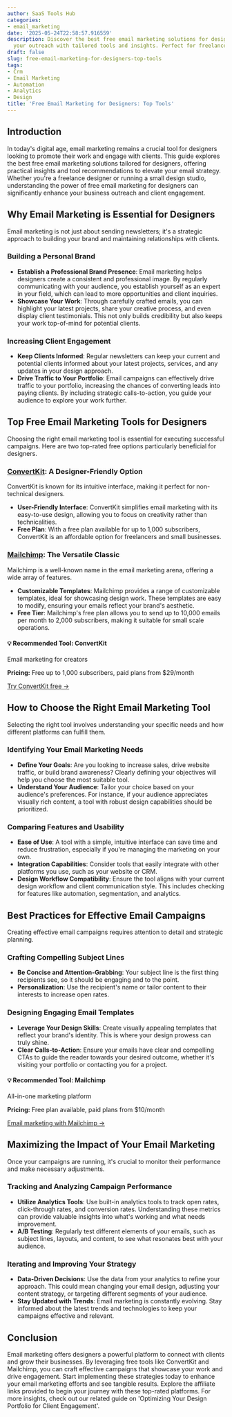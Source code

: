 ```yaml
---
author: SaaS Tools Hub
categories:
- email_marketing
date: '2025-05-24T22:58:57.916559'
description: Discover the best free email marketing solutions for designers. Boost
  your outreach with tailored tools and insights. Perfect for freelancers and studios!
draft: false
slug: free-email-marketing-for-designers-top-tools
tags:
- Crm
- Email Marketing
- Automation
- Analytics
- Design
title: 'Free Email Marketing for Designers: Top Tools'
---
```


## Introduction

In today's digital age, email marketing remains a crucial tool for designers looking to promote their work and engage with clients. This guide explores the best free email marketing solutions tailored for designers, offering practical insights and tool recommendations to elevate your email strategy. Whether you're a freelance designer or running a small design studio, understanding the power of free email marketing for designers can significantly enhance your business outreach and client engagement.

## Why Email Marketing is Essential for Designers

Email marketing is not just about sending newsletters; it's a strategic approach to building your brand and maintaining relationships with clients.

### Building a Personal Brand

- **Establish a Professional Brand Presence**: Email marketing helps designers create a consistent and professional image. By regularly communicating with your audience, you establish yourself as an expert in your field, which can lead to more opportunities and client inquiries.
- **Showcase Your Work**: Through carefully crafted emails, you can highlight your latest projects, share your creative process, and even display client testimonials. This not only builds credibility but also keeps your work top-of-mind for potential clients.

### Increasing Client Engagement

- **Keep Clients Informed**: Regular newsletters can keep your current and potential clients informed about your latest projects, services, and any updates in your design approach.
- **Drive Traffic to Your Portfolio**: Email campaigns can effectively drive traffic to your portfolio, increasing the chances of converting leads into paying clients. By including strategic calls-to-action, you guide your audience to explore your work further.

## Top Free Email Marketing Tools for Designers

Choosing the right email marketing tool is essential for executing successful campaigns. Here are two top-rated free options particularly beneficial for designers.

### [ConvertKit](https://convertkit.com?lmref=your_affiliate_id): A Designer-Friendly Option

ConvertKit is known for its intuitive interface, making it perfect for non-technical designers.

- **User-Friendly Interface**: ConvertKit simplifies email marketing with its easy-to-use design, allowing you to focus on creativity rather than technicalities.
- **Free Plan**: With a free plan available for up to 1,000 subscribers, ConvertKit is an affordable option for freelancers and small businesses.

### [Mailchimp](https://mailchimp.com/pricing/): The Versatile Classic

Mailchimp is a well-known name in the email marketing arena, offering a wide array of features.

- **Customizable Templates**: Mailchimp provides a range of customizable templates, ideal for showcasing design work. These templates are easy to modify, ensuring your emails reflect your brand's aesthetic.
- **Free Tier**: Mailchimp's free plan allows you to send up to 10,000 emails per month to 2,000 subscribers, making it suitable for small scale operations.


<div class="affiliate-cta">
<h4>💡 Recommended Tool: ConvertKit</h4>
<p>Email marketing for creators</p>
<p><strong>Pricing:</strong> Free up to 1,000 subscribers, paid plans from $29/month</p>
<p><a href="https://convertkit.com?lmref=your_affiliate_id" target="_blank" rel="noopener">Try ConvertKit free →</a></p>
</div>

## How to Choose the Right Email Marketing Tool

Selecting the right tool involves understanding your specific needs and how different platforms can fulfill them.

### Identifying Your Email Marketing Needs

- **Define Your Goals**: Are you looking to increase sales, drive website traffic, or build brand awareness? Clearly defining your objectives will help you choose the most suitable tool.
- **Understand Your Audience**: Tailor your choice based on your audience's preferences. For instance, if your audience appreciates visually rich content, a tool with robust design capabilities should be prioritized.

### Comparing Features and Usability

- **Ease of Use**: A tool with a simple, intuitive interface can save time and reduce frustration, especially if you're managing the marketing on your own.
- **Integration Capabilities**: Consider tools that easily integrate with other platforms you use, such as your website or CRM.
- **Design Workflow Compatibility**: Ensure the tool aligns with your current design workflow and client communication style. This includes checking for features like automation, segmentation, and analytics.

## Best Practices for Effective Email Campaigns

Creating effective email campaigns requires attention to detail and strategic planning.

### Crafting Compelling Subject Lines

- **Be Concise and Attention-Grabbing**: Your subject line is the first thing recipients see, so it should be engaging and to the point.
- **Personalization**: Use the recipient's name or tailor content to their interests to increase open rates.

### Designing Engaging Email Templates

- **Leverage Your Design Skills**: Create visually appealing templates that reflect your brand's identity. This is where your design prowess can truly shine.
- **Clear Calls-to-Action**: Ensure your emails have clear and compelling CTAs to guide the reader towards your desired outcome, whether it's visiting your portfolio or contacting you for a project.


<div class="affiliate-cta">
<h4>💡 Recommended Tool: Mailchimp</h4>
<p>All-in-one marketing platform</p>
<p><strong>Pricing:</strong> Free plan available, paid plans from $10/month</p>
<p><a href="https://mailchimp.com/pricing/" target="_blank" rel="noopener">Email marketing with Mailchimp →</a></p>
</div>

## Maximizing the Impact of Your Email Marketing

Once your campaigns are running, it's crucial to monitor their performance and make necessary adjustments.

### Tracking and Analyzing Campaign Performance

- **Utilize Analytics Tools**: Use built-in analytics tools to track open rates, click-through rates, and conversion rates. Understanding these metrics can provide valuable insights into what's working and what needs improvement.
- **A/B Testing**: Regularly test different elements of your emails, such as subject lines, layouts, and content, to see what resonates best with your audience.

### Iterating and Improving Your Strategy

- **Data-Driven Decisions**: Use the data from your analytics to refine your approach. This could mean changing your email design, adjusting your content strategy, or targeting different segments of your audience.
- **Stay Updated with Trends**: Email marketing is constantly evolving. Stay informed about the latest trends and technologies to keep your campaigns effective and relevant.

## Conclusion

Email marketing offers designers a powerful platform to connect with clients and grow their businesses. By leveraging free tools like ConvertKit and Mailchimp, you can craft effective campaigns that showcase your work and drive engagement. Start implementing these strategies today to enhance your email marketing efforts and see tangible results. Explore the affiliate links provided to begin your journey with these top-rated platforms. For more insights, check out our related guide on 'Optimizing Your Design Portfolio for Client Engagement'.